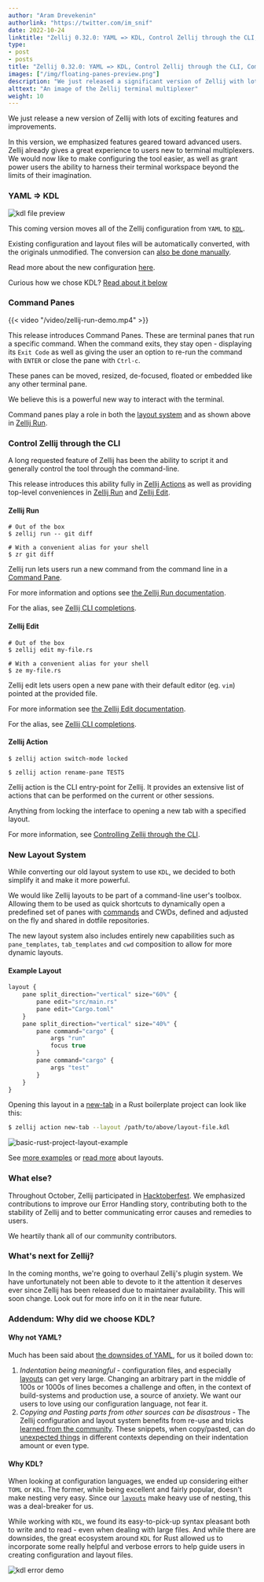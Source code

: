 ```yaml
---
author: "Aram Drevekenin"
authorlink: "https://twitter.com/im_snif"
date: 2022-10-24
linktitle: "Zellij 0.32.0: YAML => KDL, Control Zellij through the CLI, Command Panes and a new Layout System"
type:
- post
- posts
title: "Zellij 0.32.0: YAML => KDL, Control Zellij through the CLI, Command Panes and a new Layout System"
images: ["/img/floating-panes-preview.png"]
description: "We just released a significant version of Zellij with lots of highly anticipated features!"
alttext: "An image of the Zellij terminal multiplexer"
weight: 10
---
```


We just release a new version of Zellij with lots of exciting features and improvements.

In this version, we emphasized features geared toward advanced users. Zellij already gives a great experience to users new to terminal multiplexers. We would now like to make configuring the tool easier, as well as grant power users the ability to harness their terminal workspace beyond the limits of their imagination.

### YAML => KDL
![kdl file preview](/img/kdl-file-preview.png)

This coming version moves all of the Zellij configuration from `YAML` to [`KDL`](https://kdl.dev).

Existing configuration and layout files will be automatically converted, with the originals unmodified. The conversion can [also be done manually](/documentation/migrating-yaml-config.html).

Read more about the new configuration [here](/documentation/configuration.html).

Curious how we chose KDL? [Read about it below](#addendum-why-did-we-choose-kdl)

### Command Panes
{{< video "/video/zellij-run-demo.mp4" >}}

This release introduces Command Panes. These are terminal panes that run a specific command. When the command exits, they stay open - displaying its `Exit Code` as well as giving the user an option to re-run the command with `ENTER` or close the pane with `Ctrl-c`.

These panes can be moved, resized, de-focused, floated or embedded like any other terminal pane.

We believe this is a powerful new way to interact with the terminal.

Command panes play a role in both the [layout system](#new-layout-system) and as shown above in [Zellij Run](#zellij-run).

### Control Zellij through the CLI
A long requested feature of Zellij has been the ability to script it and generally control the tool through the command-line.

This release introduces this ability fully in [Zellij Actions](#zellij-action) as well as providing top-level conveniences in [Zellij Run](#zellij-run) and [Zellij Edit](#zellij-edit).

#### Zellij Run
```
# Out of the box
$ zellij run -- git diff

# With a convenient alias for your shell
$ zr git diff
```
Zellij run lets users run a new command from the command line in a [Command Pane](#command-panes).

For more information and options see [the Zellij Run documentation](/documentation/zellij-run.html).

For the alias, see [Zellij CLI completions](/documentation/controlling-zellij-through-cli.html#completions).

#### Zellij Edit
```
# Out of the box
$ zellij edit my-file.rs

# With a convenient alias for your shell
$ ze my-file.rs
```
Zellij edit lets users open a new pane with their default editor (eg. `vim`) pointed at the provided file.

For more information see [the Zellij Edit documentation](/documentation/zellij-edit.html).

For the alias, see [Zellij CLI completions](/documentation/controlling-zellij-through-cli.html#completions).
#### Zellij Action
```
$ zellij action switch-mode locked

$ zellij action rename-pane TESTS
```

Zellij action is the CLI entry-point for Zellij. It provides an extensive list of actions that can be performed on the current or other sessions.

Anything from locking the interface to opening a new tab with a specified layout.

For more information, see [Controlling Zellij through the CLI](/documentation/controlling-zellij-through-cli.html).


### New Layout System
While converting our old layout system to use `KDL`, we decided to both simplify it and make it more powerful.

We would like Zellij layouts to be part of a command-line user's toolbox. Allowing them to be used as quick shortcuts to dynamically open a predefined set of panes with [commands](#command-panes) and CWDs, defined and adjusted on the fly and shared in dotfile repositories.

The new layout system also includes entirely new capabilities such as `pane_templates`, `tab_templates` and `cwd` composition to allow for more dynamic layouts.

#### Example Layout

```javascript
layout {
    pane split_direction="vertical" size="60%" {
        pane edit="src/main.rs"
        pane edit="Cargo.toml"
    }
    pane split_direction="vertical" size="40%" {
        pane command="cargo" {
            args "run"
            focus true
        }
        pane command="cargo" {
            args "test"
        }
    }
}
```

Opening this layout in a [new-tab](/documentation/cli-actions.html#new-tab) in a Rust boilerplate project can look like this:
```bash
$ zellij action new-tab --layout /path/to/above/layout-file.kdl
```

![basic-rust-project-layout-example](/documentation/img/basic-rust-project-layout.png)

See [more examples](/documentation/layout-examples.html) or [read more](http://localhost:1313/documentation/layouts.html) about layouts.

### What else?
Throughout October, Zellij participated in [Hacktoberfest](https://hacktoberfest.com/). We emphasized contributions to improve our Error Handling story, contributing both to the stability of Zellij and to better communicating error causes and remedies to users.

We heartily thank all of our community contributors.

### What's next for Zellij?
In the coming months, we're going to overhaul Zellij's plugin system. We have unfortunately not been able to devote to it the attention it deserves ever since Zellij has been released due to maintainer availability. This will soon change. Look out for more info on it in the near future.

### Addendum: Why did we choose KDL?
#### Why not YAML?
Much has been said about [the downsides of YAML](https://www.arp242.net/yaml-config.html), for us it boiled down to:
1. *Indentation being meaningful* - configuration files, and especially [layouts](#new-layout-system) can get very large. Changing an arbitrary part in the middle of 100s or 1000s of lines becomes a challenge and often, in the context of build-systems and production use, a source of anxiety. We want our users to love using our configuration language, not fear it.
2. *Copying and Pasting parts from other sources can be disastrous* - The Zellij configuration and layout system benefits from re-use and tricks [learned from the community](https://twitter.com/Zellij_dev). These snippets, when copy/pasted, can do [unexpected things](https://www.tutorialspoint.com/yaml/yaml_indentation_and_separation.htm) in different contexts depending on their indentation amount or even type.

#### Why KDL?
When looking at configuration languages, we ended up considering either `TOML` or `KDL`. The former, while being excellent and fairly popular, doesn't make nesting very easy. Since our [`layouts`](#new-layout-system) make heavy use of nesting, this was a deal-breaker for us.

While working with `KDL`, we found its easy-to-pick-up syntax pleasant both to write and to read - even when dealing with large files. And while there are downsides, the great ecosystem around `KDL` for Rust allowed us to incorporate some really helpful and verbose errors to help guide users in creating configuration and layout files.

![kdl error demo](/img/kdl-error-demo.png)
